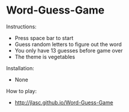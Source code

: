 # Word-Guess-Game

Instructions:
- Press space bar to start
- Guess random letters to figure out the word
- You only have 13 guesses before game over
- The theme is vegetables

Installation: 
- None

How to play:
- http://jlasc.github.io/Word-Guess-Game
